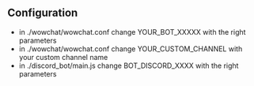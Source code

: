 ## Configuration

* in ./wowchat/wowchat.conf change YOUR_BOT_XXXXX with the right parameters
* in ./wowchat/wowchat.conf change YOUR_CUSTOM_CHANNEL with your custom channel name
* in ./discord_bot/main.js change BOT_DISCORD_XXXX with the right parameters